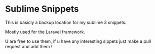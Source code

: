 # Sublime Snippets

This is basicly a backup location for my sublime 3 snippets.

Mostly used for the Laravel framework.

U are free to use them, if u have any interesting sippets just make a pull request and add them !
